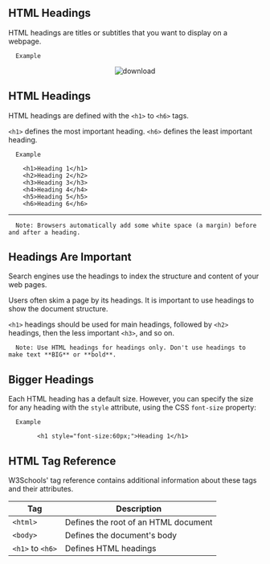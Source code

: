 HTML Headings
---
HTML headings are titles or subtitles that you want to display on a webpage.


      Example

<p align = "center"

![download](https://user-images.githubusercontent.com/47166768/190172730-a5b337f6-c9be-470d-95e9-97591c3c2df8.png)

</p>







HTML Headings
---
HTML headings are defined with the `<h1>` to `<h6>` tags.

`<h1>` defines the most important heading. `<h6>` defines the least important heading.

      Example
      
        <h1>Heading 1</h1>
        <h2>Heading 2</h2>
        <h3>Heading 3</h3>
        <h4>Heading 4</h4>
        <h5>Heading 5</h5>
        <h6>Heading 6</h6>
---
      Note: Browsers automatically add some white space (a margin) before and after a heading.
    

Headings Are Important
---
Search engines use the headings to index the structure and content of your web pages.

Users often skim a page by its headings. It is important to use headings to show the document structure.

`<h1>` headings should be used for main headings, followed by `<h2>` headings, then the less important `<h3>`, and so on.


      Note: Use HTML headings for headings only. Don't use headings to make text **BIG** or **bold**.


Bigger Headings
---
Each HTML heading has a default size. However, you can specify the size for any heading with the `style` attribute, using the CSS `font-size` property:

      Example
      
            <h1 style="font-size:60px;">Heading 1</h1>

HTML Tag Reference
---
W3Schools' tag reference contains additional information about these tags and their attributes.

|Tag|Description|
|-|-|
|`<html>`|Defines the root of an HTML document|
|`<body>`|Defines the document's body|
|`<h1>` to `<h6>`|Defines HTML headings






